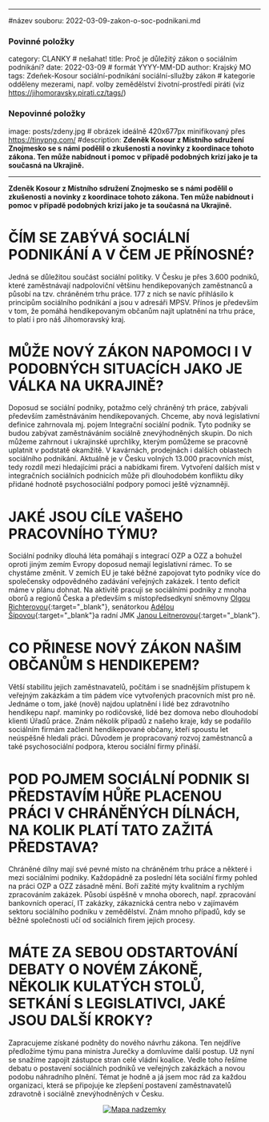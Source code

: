 
---
#název souboru: 2022-03-09-zakon-o-soc-podnikani.md
### Povinné položky ###

category: CLANKY   # nešahat!
title:  Proč je důležitý zákon o sociálním podnikání?
date: 2022-03-09   # formát YYYY-MM-DD
author: Krajský MO
tags: Zdeňek-Kosour sociální-podnikání sociální-sllužby zákon # kategorie odděleny mezerami, např. volby zemědělství životní-prostředí piráti (viz https://jihomoravsky.pirati.cz/tags/)

### Nepovinné položky ###
image: posts/zdeny.jpg # obrázek ideálně 420x677px minifikovaný přes https://tinypng.com/
#description: **Zdeněk Kosour z Místního sdružení Znojmesko se s námi podělil o zkušenosti a novinky z koordinace tohoto zákona. Ten  může nabídnout i pomoc v případě podobných krizí jako je ta současná na Ukrajině.**

---
**Zdeněk Kosour z Místního sdružení Znojmesko se s námi podělil o zkušenosti a novinky z koordinace tohoto zákona. Ten  může nabídnout i pomoc v případě podobných krizí jako je ta současná na Ukrajině.**

# ČÍM SE ZABÝVÁ SOCIÁLNÍ PODNIKÁNÍ A V ČEM JE PŘÍNOSNÉ?

Jedná se důležitou součást sociální politiky. V Česku je přes 3.600 podniků, které zaměstnávají nadpoloviční většinu hendikepovaných zaměstnanců a působí na tzv. chráněném trhu práce. 177 z nich se navíc přihlásilo k principům sociálního podnikání a jsou v adresáři MPSV. Přínos je především v tom, že pomáhá hendikepovaným občanům najít uplatnění na trhu práce, to platí i pro náš Jihomoravský kraj.

# MŮŽE NOVÝ ZÁKON NAPOMOCI I V PODOBNÝCH SITUACÍCH JAKO JE VÁLKA NA UKRAJINĚ?

Doposud se sociální podniky, potažmo celý chráněný trh práce, zabývali především zaměstnáváním hendikepovaných. Chceme, aby nová legislativní definice zahrnovala mj. pojem  Integrační sociální podnik. Tyto podniky se budou zabývat zaměstnáváním sociálně znevýhodněných skupin. Do nich můžeme zahrnout i ukrajinské uprchlíky, kterým pomůžeme se pracovně uplatnit v podstatě okamžitě. V kavárnách, prodejnách i dalších oblastech sociálního podnikání. Aktuálně je v Česku volných 13.000 pracovních míst, tedy rozdíl mezi hledajícími práci a nabídkami firem.  Vytvoření dalších míst v integračních sociálních podnicích může při dlouhodobém konfliktu díky přidané hodnotě psychosociální podpory pomoci ještě významněji.

# JAKÉ JSOU CÍLE VAŠEHO PRACOVNÍHO TÝMU?

Sociální podniky dlouhá léta pomáhají s integrací OZP a OZZ a bohužel oproti jiným zemím Evropy doposud nemají legislativní rámec. To se chystáme změnit. V zemích EU je také běžné zapojovat tyto podniky více do společensky odpovědného zadávání veřejných zakázek. I tento deficit máme v plánu dohnat. Na aktivitě pracuji se sociálními podniky z mnoha oborů a regionů Česka a především s místopředsedkyní sněmovny [Olgou Richterovou](https://www.olgarichterova.cz/){:target="_blank"}, senátorkou [Adélou Šípovou](https://www.adelasipova.cz/){:target="_blank"}a radní JMK [Janou Leitnerovou](https://jihomoravsky.pirati.cz/lide/jana-leitnerova/){:target="_blank"}.

# CO PŘINESE NOVÝ ZÁKON NAŠIM OBČANŮM S HENDIKEPEM?

Větší stabilitu jejich zaměstnavatelů, počítám i se snadnějším přístupem k veřejným zakázkám a tím pádem více vytvořených pracovních míst pro ně. Jednáme o tom, jaké (nově) najdou uplatnění i lidé bez zdravotního hendikepu  např.  maminky po rodičovské, lidé bez domova nebo dlouhodobí klienti Úřadů práce. Znám několik případů z našeho kraje, kdy se podařilo sociálním firmám začlenit hendikepované občany, kteří spoustu let neúspěšně hledali práci. Důvodem je propracovaný rozvoj zaměstnanců a také psychosociální podpora, kterou sociální firmy přináší.

# POD POJMEM SOCIÁLNÍ PODNIK SI PŘEDSTAVÍM HŮŘE PLACENOU PRÁCI V CHRÁNĚNÝCH DÍLNÁCH, NA KOLIK PLATÍ TATO ZAŽITÁ PŘEDSTAVA?

Chráněné dílny mají své pevné místo na chráněném trhu práce a některé i mezi sociálními podniky. Každopádně za poslední léta sociální firmy pohled na práci OZP a OZZ zásadně mění. Boří zažité mýty kvalitním a rychlým zpracováním zakázek. Působí úspěšně v mnoha oborech,  např. zpracování bankovních operací,  IT zakázky, zákaznická centra nebo v zajímavém sektoru sociálního podniku v zemědělství. Znám mnoho případů, kdy se běžné společnosti učí od sociálních firem jejich procesy.

# MÁTE ZA SEBOU ODSTARTOVÁNÍ DEBATY O NOVÉM ZÁKONĚ, NĚKOLIK KULATÝCH STOLŮ, SETKÁNÍ S LEGISLATIVCI, JAKÉ JSOU DALŠÍ KROKY?

Zapracujeme získané podněty do nového návrhu zákona. Ten nejdříve předložíme týmu pana ministra Jurečky a domluvíme další postup. Už nyní se snažíme zapojit zástupce stran celé vládní koalice. Vedle toho řešíme debatu o postavení sociálních podniků ve veřejných zakázkách a novou podobu náhradního plnění. Témat je hodně a já jsem moc rád za každou organizaci, která se připojuje ke zlepšení postavení zaměstnavatelů zdravotně i sociálně znevýhodněných v Česku.

<div style="text-align:center"><a href="https://a.pirati.cz/jihomoravsky/img/posts/zdeny1.jpg" target="_blank">
<img src="https://a.pirati.cz/jihomoravsky/img/posts/zdeny1.jpg" alt="Mapa nadzemky">

</a></div>



